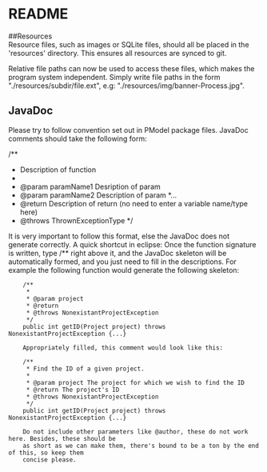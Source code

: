 README
=====
##Resources  
Resource files, such as images or SQLite files, should all be placed in the 'resources' directory. This ensures all resources are synced to git.

Relative file paths can now be used to access these files, which makes the program system independent. Simply write file paths in the form "./resources/subdir/file.ext", e.g: "./resources/img/banner-Process.jpg".
 

## JavaDoc
Please try to follow convention set out in PModel package files. JavaDoc comments should take the following form:

/**
 * Description of function
 *
 * @param paramName1 Desription of param
 * @param paramName2 Description of param
 *...
 * @return Description of return (no need to enter a variable name/type here)
 * @throws ThrownExceptionType
 */

 It is very important to follow this format, else the JavaDoc does not generate correctly. A quick shortcut in eclipse:
 		Once the function signature is written, type /**<NEW LINE> right above it, and the JavaDoc skeleton will be 
 		automatically formed, and you just need to fill in the descriptions. For example the following function would
 		generate the following skeleton:

 		/**
		 * 
		 * @param project
		 * @return
		 * @throws NonexistantProjectException
		 */
		public int getID(Project project) throws NonexistantProjectException {...}

 		Appropriately filled, this comment would look like this:

 		/**
 		 * Find the ID of a given project.
 		 *
 		 * @param project The project for which we wish to find the ID
 		 * @return The project's ID 
 		 * @throws NonexistantProjectException
 		 */
 		public int getID(Project project) throws NonexistantProjectException {...}

 		Do not include other parameters like @author, these do not work here. Besides, these should be
 		as short as we can make them, there's bound to be a ton by the end of this, so keep them
 		concise please.

